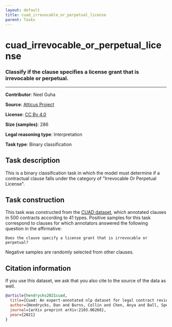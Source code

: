 ```yaml
---
layout: default
title: cuad_irrevocable_or_perpetual_license
parent: Tasks
---
```

# cuad_irrevocable_or_perpetual_license

### Classify if the clause specifies a license grant that is irrevocable or perpetual.
---

**Contributor**: Neel Guha 

**Source**: [Atticus Project](https://www.atticusprojectai.org/cuad>)

**License**: [CC By 4.0](https://creativecommons.org/licenses/by/4.0/)

**Size (samples)**: 286

**Legal reasoning type**: Interpretation

**Task type**: Binary classification

## Task description

This is a binary classification task in which the model must determine if a contractual clause falls under the category of "Irrevocable Or Perpetual License".

## Task construction

This task was constructed from the [CUAD dataset](https://www.atticusprojectai.org/cuad), which annotated clauses in 500 contracts according to 41 types. Positive samples for this task correspond to clauses for which annotators answered the following question in the affirmative:

```text
Does the clause specify a license grant that is irrevocable or perpetual?
```

Negative samples are randomly selected from other clauses.

## Citation information
If you use this dataset, we ask that you also cite to the source of the data as well.

```bib
@article{hendrycks2021cuad,
  title={Cuad: An expert-annotated nlp dataset for legal contract review},
  author={Hendrycks, Dan and Burns, Collin and Chen, Anya and Ball, Spencer},
  journal={arXiv preprint arXiv:2103.06268},
  year={2021}
}
```

